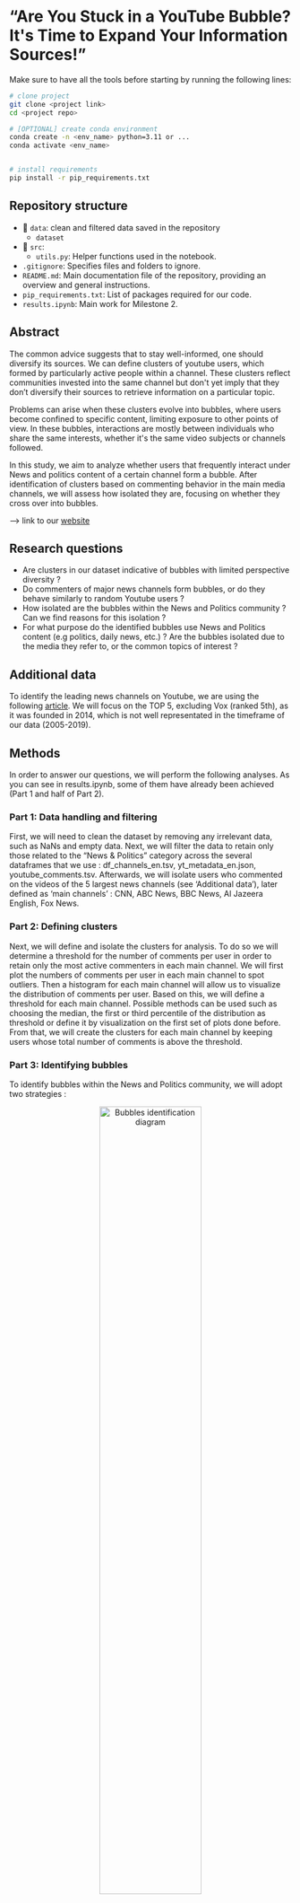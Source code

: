 # “Are You Stuck in a YouTube Bubble? It's Time to Expand Your Information Sources!”

Make sure to have all the tools before starting by running the following lines:
```bash
# clone project
git clone <project link>
cd <project repo>

# [OPTIONAL] create conda environment
conda create -n <env_name> python=3.11 or ...
conda activate <env_name>


# install requirements
pip install -r pip_requirements.txt
```
## Repository structure
- 📁 `data`: clean and filtered data saved in the repository
   - `dataset` 
- :file_folder: `src`:
   - `utils.py`: Helper functions used in the notebook.
- `.gitignore`: Specifies files and folders to ignore.
- `README.md`: Main documentation file of the repository, providing an overview and general instructions.
- `pip_requirements.txt`: List of packages required for our code.
- `results.ipynb`: Main work for Milestone 2.

## Abstract
The common advice suggests that to stay well-informed, one should diversify its sources. We can define clusters of youtube users, which formed by particularly active people within a channel. These clusters reflect communities invested into the same channel but don't yet imply that they don’t diversify their sources to retrieve information on a particular topic.

Problems can arise when these clusters evolve into bubbles, where users become confined to specific content, limiting exposure to other points of view. In these bubbles, interactions are mostly between individuals who share the same interests, whether it's the same video subjects or channels followed.

In this study, we aim to analyze whether users that frequently interact under News and politics content of a certain channel form a bubble. After identification of clusters based on commenting behavior in the main media channels, we will assess how isolated they are, focusing on whether they cross over into bubbles.

--> link to our [website](https://loulams.github.io/ada-website/)

## Research questions
- Are clusters in our dataset indicative of bubbles with limited perspective diversity ?
- Do commenters of major news channels form bubbles, or do they behave similarly to random Youtube users ?
- How isolated are the bubbles within the News and Politics community ? Can we find reasons for this isolation ?
- For what purpose do the identified bubbles use News and Politics content (e.g politics, daily news, etc.) ? Are the bubbles isolated due to the media they refer to, or the common topics of interest ?

## Additional data
To identify the leading news channels on Youtube, we are using the following [article]( https://pressgazette.co.uk/media-audience-and-business-data/media_metrics/youtube-news-publishers-2023-gb-news-piers-morgan-cnn-fox/). We will focus on the TOP 5, excluding Vox (ranked 5th), as it was founded in 2014, which is not well representated in the timeframe of our data (2005-2019).

## Methods
In order to answer our questions, we will perform the following analyses. As you can see in results.ipynb, some of them have already been achieved (Part 1 and half of Part 2). 

### Part 1: Data handling and filtering
First, we will need to clean the dataset by removing any irrelevant data, such as NaNs and empty data. Next, we will filter the data to retain only those related to the “News & Politics” category across the several dataframes that we use : df_channels_en.tsv, yt_metadata_en.json, youtube_comments.tsv. Afterwards, we will isolate users who commented on the videos of the 5 largest news channels (see ‘Additional data’), later defined as ‘main channels’ : CNN, ABC News, BBC News, Al Jazeera English, Fox News.

### Part 2: Defining clusters
Next, we will define and isolate the clusters for analysis. To do so we will determine a threshold for the number of comments per user in order to retain only the most active commenters in each main channel. We will first plot the numbers of comments per user in each main channel to spot outliers. Then a histogram for each main channel will allow us to visualize the distribution of comments per user. Based on this, we will define a threshold for each main channel. Possible methods can be used such as choosing the median, the first or third percentile of the distribution as threshold or define it by visualization on the first set of plots done before. From that, we will create the clusters for each main channel by keeping users whose total number of comments is above the threshold.

### Part 3: Identifying bubbles
To identify bubbles within the News and Politics community, we will adopt two strategies :

<div align="center">
   <img src="src/figures/bubbles.jpg" alt="Bubbles identification diagram" width="60%">
</div>

- **Compare the clusters of main channels to random pool of Youtube users** (figure above, top part)\
We will see if the clusters identified for each main channel represent a bubble, i.e  that they are closer  in the content they comment on than a random sample of Youtube users representing a control sample. This will be achieved by comparing the pairwise overlap values of the videos on which the cluster users have commented, to the one of the control sample. This will help us see if particularly active people in a main channel are more likely to watch/comment on similar content than a random group of Youtube users. If we observe a different behavior between our clusters and the control sample, we can classify our cluster as a bubble.

- **Examine whether there are bubbles within a cluster** (figure above, bottom part)\
We will look for the existence of multiple bubbles into the same cluster, which could show us divergence between commenters of the same channel. To do so we will use a flat clustering method such as DBSCAN (from [week 9 course](https://docs.google.com/presentation/d/1OWnmnm8oHRBz1JWymxFBNlClpVLLY9ke/edit#slide=id.p45
)). Pairwise overlap between the users of the new bubbles will then measure their isolation from one another.

Network graphs will help us visualize the links between users, showing both their levels of connectivity and isolation. Furthermore, A Venn diagram will complement this by illustrating the size of each bubble as well as their isolation through the extent of users overlap. 

### Part 4: Analyzing bubbles
For each identified bubble, we will look at the following properties :

- **Define a metric for the bubbles’ isolation**\
We will assess the degree of isolation, which relies on the overlap in the commented videos between users of both the same and different bubbles. For example, if users within a bubble commented on the same videos, respectively on totally different videos than users of another bubble, the former can be considered as highly isolated. To do so, we will use pairwise overlap calculations again.

- **Are bubbles formed by the fact that users watch videos from the same channels, or of a same topic within News & Politics ?**\
To assess this, we will analyze the descriptions of the videos viewed by users within a bubble. We will count how many times each word is employed. Looking at their frequency and relevance we will see if a particular topic can be deduced. Searched topics will remain vast, i.e. political information, daily news, international news, case studies, etc. If common topics are found, we can conclude that the bubble is not only shaped by the users’ sources, but also by shared topic in News & Politics.

- **How closely is a bubble associated with a particular video or channel ?**\
For each video where a member of the bubble has commented, we will calculate the fraction of comments made by members of the same bubble. This is a measure for the “closeness of the video to the bubble”, which can then be expanded to encompass all videos on a channel, providing the “closeness of the channel to the bubble.”

## Proposed timeline 
|Timeframe | Tasks | 
|--------|--------------|
|Week 10 | <ol><li>Pairwise overlap algorithm</li><li>Bubbles analysis resp. random users</li><li>Degree of isolation</li></ol>| 
|Week 11  | <ol><li>Bubbles identification</li><li>Plots for data visualization</li><li>Website familiarization and initiation</li></ol>| 
|Week 12      | <ol><li>Bubbles analysis and closeness</li><ol>| 
|Week 13      |<ol><li>Website development</li><li>Data story refining</li></ol>| 
|Week 14  | <ol><li>Website refining</li><li>Code and readme cleaning</li></ol>| 

## Internal milestone & team organization
- **22.11.2024**: week 10 tasks    (Mila, Lou-Anne, Andreas)
- **29.11.2024**: week 11 tasks   (Manon, Hortense, Mila)
- **06.12.2024**: week 12 tasks   (Lou-Anne, Andreas)
- **13.12.2024**: week 13 tasks   (Manon, Hortense)
- **20.12.2024**: week 14 tasks   (All)

